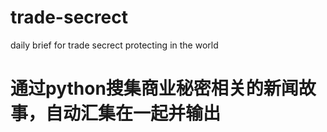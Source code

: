 # trade-secrect
daily brief for trade secrect protecting in the world
# 通过python搜集商业秘密相关的新闻故事，自动汇集在一起并输出
